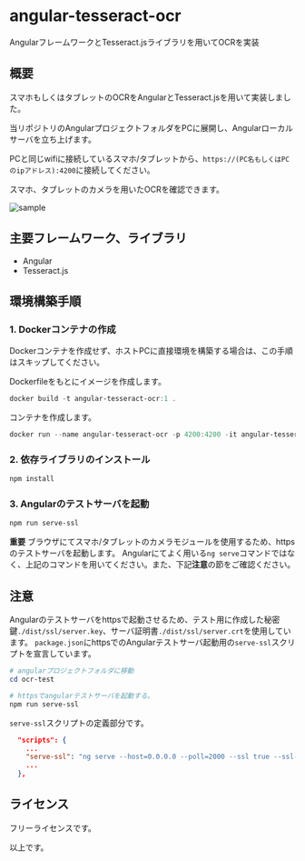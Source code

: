 # angular-tesseract-ocr
AngularフレームワークとTesseract.jsライブラリを用いてOCRを実装

## 概要
スマホもしくはタブレットのOCRをAngularとTesseract.jsを用いて実装しました。

当リポジトリのAngularプロジェクトフォルダをPCに展開し、Angularローカルサーバを立ち上げます。

PCと同じwifiに接続しているスマホ/タブレットから、`https://(PC名もしくはPCのipアドレス):4200`に接続してください。

スマホ、タブレットのカメラを用いたOCRを確認できます。

![sample](https://user-images.githubusercontent.com/36125871/164358020-35f2a80c-c1b8-453c-8589-b1a040e178a9.gif)

## 主要フレームワーク、ライブラリ
- Angular
- Tesseract.js

## 環境構築手順
### 1. Dockerコンテナの作成
Dockerコンテナを作成せず、ホストPCに直接環境を構築する場合は、この手順はスキップしてください。

Dockerfileをもとにイメージを作成します。
```powershell
docker build -t angular-tesseract-ocr:1 .
```

コンテナを作成します。
```powershell
docker run --name angular-tesseract-ocr -p 4200:4200 -it angular-tesseract-ocr:1 /bin/bash
```

### 2. 依存ライブラリのインストール


```powershell
npm install
```


### 3. Angularのテストサーバを起動


```powershell
npm run serve-ssl
```
**重要**
ブラウザにてスマホ/タブレットのカメラモジュールを使用するため、httpsのテストサーバを起動します。
Angularにてよく用いる`ng serve`コマンドではなく、上記のコマンドを用いてください。また、下記**注意**の節をご確認ください。


## 注意
Angularのテストサーバをhttpsで起動させるため、テスト用に作成した秘密鍵`./dist/ssl/server.key`、サーバ証明書`./dist/ssl/server.crt`を使用しています。
`package.json`にhttpsでのAngularテストサーバ起動用の`serve-ssl`スクリプトを宣言しています。
```powershell
# angularプロジェクトフォルダに移動
cd ocr-test

# httpsでangularテストサーバを起動する。
npm run serve-ssl
```

`serve-ssl`スクリプトの定義部分です。
```json:package.json
  "scripts": {
    ...
    "serve-ssl": "ng serve --host=0.0.0.0 --poll=2000 --ssl true --ssl-key ../dist/ssl/server.key --ssl-cert ../dist/ssl/server.crt",
    ...
  },
```

## ライセンス
フリーライセンスです。


以上です。
